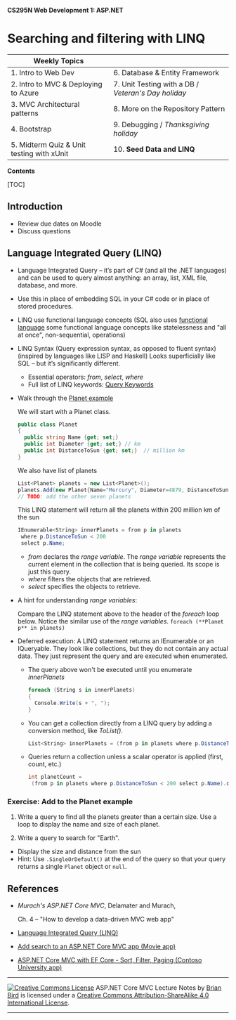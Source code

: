 **CS295N Web Development 1: ASP.NET** 

# Searching and filtering with LINQ



| Weekly Topics                             |                                                     |
| ----------------------------------------- | --------------------------------------------------- |
| 1. Intro to Web Dev                       | 6. Database & Entity Framework                |
| 2. Intro to MVC & Deploying to Azure      | 7. Unit Testing with a DB / *Veteran's Day holiday* |
| 3. MVC Architectural patterns             | 8. More on the Repository Pattern                   |
| 4. Bootstrap                              | 9. Debugging / *Thanksgiving holiday*               |
| 5. Midterm Quiz & Unit testing with xUnit | 10. **Seed Data and LINQ**                              |



 **Contents**

[TOC]

## Introduction

- Review due dates on Moodle
- Discuss questions



## Language Integrated Query (LINQ) 

- Language Integrated Query – it’s part of C# (and all the .NET languages) and can be used to query almost anything: an array, list, XML file, database, and more.

- Use this in place of embedding SQL in your C# code or in place of stored procedures.

- LINQ use functional language concepts (SQL also uses [functional language](https://en.wikipedia.org/wiki/Functional_programming) some functional language concepts like statelessness and "all at once", non-sequential, operations)

- LINQ Syntax (Query expression syntax, as opposed to fluent syntax) (inspired by languages like LISP and Haskell) Looks superficially like SQL – but it’s significantly different.

  - Essential operators: *from*, *select*, *where*
  - Full list of LINQ keywords: [Query Keywords](https://docs.microsoft.com/en-us/dotnet/csharp/language-reference/keywords/query-keywords)

- Walk through the [Planet example](https://github.com/ProfBird/CS295-Demos/tree/master/LinqDemo) 

  We will start with a Planet class.

  ```C#
  public class Planet  
  {
    public string Name {get; set;}
    public int Diameter {get; set;} // km
    public int DistanceToSun {get; set;}  // million km
  }
  ```

  We also have list of planets

  ```C#
  List<Planet> planets = new List<Planet>();
  planets.Add(new Planet{Name="Mercury", Diameter=4879, DistanceToSun=67});
  // TODO: add the other seven planets
  ```

  This LINQ statement will return all the planets within 200 million km of the sun 

  ```C#
  IEnumerable<String> innerPlanets = from p in planets
   where p.DistanceToSun < 200
   select p.Name;
  ```

  - *from* declares the *range variable*. The *range variable* represents the current element in the collection that is being queried. Its scope is just this query. 
  - *where* filters the objects that are retrieved.
  - *select* specifies the objects to retrieve.

- A hint for understanding *range variables*:

  Compare the LINQ statement above to the header of the *foreach* loop below. Notice the similar use of the *range variables*.
  `foreach (**Planet p** in planets)`

- Deferred execution: A LINQ statement returns an IEnumerable or an IQueryable. They look like collections, but they do not contain any actual data. They just represent the query and are executed when enumerated.

  - The query above won't be executed until you enumerate *innerPlanets*
    
    ```C#
    foreach (String s in innerPlanets)
    {
      Console.Write(s + ", ");
    }
    ```
    
  - You can get a collection directly from a LINQ query by adding a conversion method, like *ToList()*.
    
    ```C#
    List<String> innerPlanets = (from p in planets where p.DistanceToSun < 200 select p.Name).ToList();
    ```

  - Queries return a collection unless a scalar operator is applied (first, count, etc.)


      ```C#
    int planetCount = 
       (from p in planets where p.DistanceToSun < 200 select p.Name).count();
      ```

### Exercise: Add to the Planet example

1. Write a query to find all the planets greater than a certain size. Use a loop to display the name and size of each planet.

2. Write a query to search for "Earth".

- Display the size and distance from the sun
- Hint: Use `.SingleOrDefault()` at the end of the query so that your query returns a single `Planet` object or `null`.




## References

- *Murach's ASP.NET Core MVC*, Delamater and Murach, 

  Ch. 4  – "How to develop a data-driven MVC web app"

- [Language Integrated Query (LINQ)](https://docs.microsoft.com/en-us/dotnet/csharp/linq/)

- [Add search to an ASP.NET Core MVC app (Movie app)](https://docs.microsoft.com/en-us/aspnet/core/tutorials/first-mvc-app/search?view=aspnetcore-3.1)

- [ASP.NET Core MVC with EF Core - Sort, Filter, Paging (Contoso University app)](https://docs.microsoft.com/en-us/aspnet/core/data/ef-mvc/sort-filter-page?view=aspnetcore-3.1)



------

[![Creative Commons License](https://i.creativecommons.org/l/by-sa/4.0/88x31.png)](http://creativecommons.org/licenses/by-sa/4.0/)
ASP.NET Core MVC Lecture Notes by [Brian Bird](https://profbird.dev) is licensed under a [Creative Commons Attribution-ShareAlike 4.0 International License](http://creativecommons.org/licenses/by-sa/4.0/). 

------